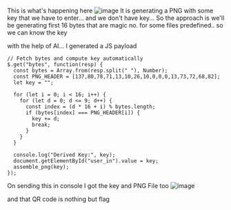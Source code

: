 This is what's happening here
![image](https://github.com/user-attachments/assets/7628bf43-304c-4e5b-b3c7-cc4756755899)
It is generating a PNG with some key that we have to enter...
and we don't have key...
So the approach is we'll be generating first 16 bytes that are magic no. for some files predefined.. so we can know the key

with the help of AI... I generated a JS payload

    // Fetch bytes and compute key automatically
    $.get("bytes", function(resp) {
      const bytes = Array.from(resp.split(" "), Number);
      const PNG_HEADER = [137,80,78,71,13,10,26,10,0,0,0,13,73,72,68,82];
      let key = "";
      
      for (let i = 0; i < 16; i++) {
        for (let d = 0; d <= 9; d++) {
          const index = (d * 16 + i) % bytes.length;
          if (bytes[index] === PNG_HEADER[i]) {
            key += d;
            break;
          }
        }
      }
      
      console.log("Derived Key:", key);
      document.getElementById("user_in").value = key;
      assemble_png(key);
    });

On sending this in console I got the key and PNG File too
![image](https://github.com/user-attachments/assets/839124e2-af1e-469f-9053-9263100dc98f)

and that QR code is nothing but flag



